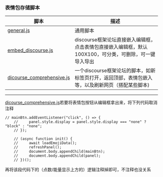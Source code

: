 ### 表情包存储脚本
| 脚本 | 描述 |
|------|------|
| [general.js](./general.js) | 通用脚本 |
| [embed_discourse.js](./embed_discourse.js) | discourse框架论坛直接嵌入编辑框，点击表情包直接嵌入编辑框，默认100X100，可分类，可删除，可一键导入导出 |
| [dicourse_comprehensive.js](./dicourse_comprehensive.js) | 一个discourse框架论坛的脚本，如新标签页打开，返回顶部，表情包嵌入等，以及刷新网页（搭配某些脚本) |

----------------------
[dicourse_comprehensive.js](./dicourse_comprehensive.js)若要将表情包按钮从编辑框拿出来，将下列代码取消注释
```
// mainBtn.addEventListener("click", () => {
    //     panel.style.display = panel.style.display === "none" ? "block" : "none";
    // });

    // (async function init() {
    //     await loadEmojiData();
    //     refreshPanel();
    //     document.body.appendChild(mainBtn);
    //     document.body.appendChild(panel);
    // })();
```
再将该段代码下的（点数/能量显示上方的）逻辑注释掉即可，不注释也没关系
